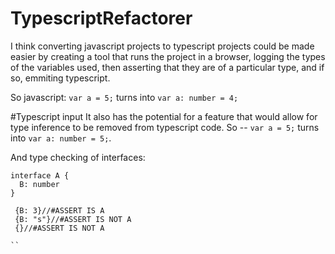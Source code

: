 # TypescriptRefactorer

I think converting javascript projects to typescript projects could be made easier by creating a tool that runs the project in a browser, logging the types of the variables used, then asserting that they are of a particular type, and if so, emmiting typescript.

So javascript: `var a = 5;`
turns into `var a: number = 4;`

#Typescript input
It also has the potential for a feature that would allow for type inference to be removed from typescript code. So --
`var a = 5;` turns into `var a: number = 5;`.

And type checking of interfaces:
```
interface A {
  B: number
}

 {B: 3}//#ASSERT IS A
 {B: "s"}//#ASSERT IS NOT A
 {}//#ASSERT IS NOT A

``

